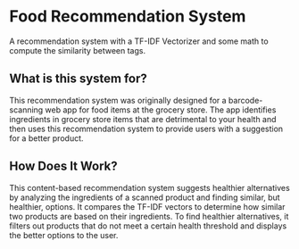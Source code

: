 # Food Recommendation System
A recommendation system with a TF-IDF Vectorizer and some math to compute the similarity between tags.

## What is this system for?
This recommendation system was originally designed for a barcode-scanning web app for food items at the grocery store. The app identifies ingredients in grocery store items that are detrimental to your health and then uses this recommendation system to provide users with a suggestion for a better product.

## How Does It Work?
This content-based recommendation system suggests healthier alternatives by analyzing the ingredients of a scanned product and finding similar, but healthier, options. It compares the TF-IDF vectors to determine how similar two products are based on their ingredients. To find healthier alternatives, it filters out products that do not meet a certain health threshold and displays the better options to the user.
